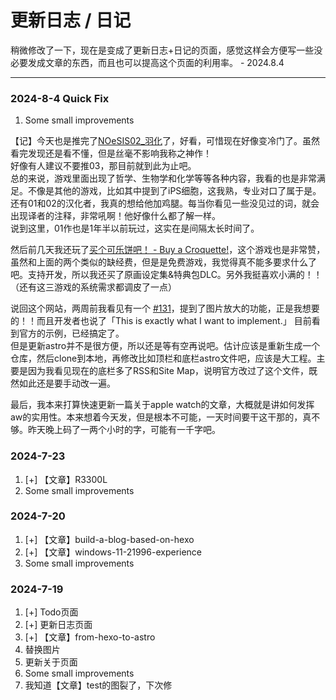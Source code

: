 # 更新日志 / 日记
稍微修改了一下，现在是变成了更新日志+日记的页面，感觉这样会方便写一些没必要发成文章的东西，而且也可以提高这个页面的利用率。 - 2024.8.4

---

### 2024-8-4 Quick Fix

1. Some small improvements

【记】今天也是推完了[NOeSIS02_羽化](https://store.steampowered.com/app/1423370/NOeSIS02/)了，好看，可惜现在好像变冷门了。虽然看完发现还是看不懂，但是丝毫不影响我称之神作！  
好像有人建议不要推03，那目前就到此为止吧。  
总的来说，游戏里面出现了哲学、生物学和化学等等各种内容，我看的也是非常满足。不像是其他的游戏，比如其中提到了iPS细胞，这我熟，专业对口了属于是。  
还有01和02的汉化者，我真的想给他加鸡腿。每当你看见一些没见过的词，就会出现译者的注释，非常吼啊！他好像什么都了解一样。  
说到这里，01作也是1年半以前玩过，这实在是间隔太长时间了。

然后前几天我还玩了[买个可乐饼吧！ - Buy a Croquette!](https://store.steampowered.com/app/2167960/__Buy_a_Croquette/)，这个游戏也是非常赞，虽然和上面的两个类似的缺经费，但是是免费游戏，我觉得真不能多要求什么了吧。支持开发，所以我还买了原画设定集&特典包DLC。另外我挺喜欢小满的！！
（还有这三游戏的系统需求都调皮了一点）

说回这个网站，两周前我看见有一个 [#131](https://github.com/saicaca/fuwari/issues/131)，提到了图片放大的功能，正是我想要的！！而且开发者也说了「This is exactly what I want to implement.」 目前看到官方的示例，已经搞定了。  
但是更新astro并不是很方便，所以还是等有空再说吧。估计应该是重新生成一个仓库，然后clone到本地，再修改比如顶栏和底栏astro文件吧，应该是大工程。主要是因为我看见现在的底栏多了RSS和Site Map，说明官方改过了这个文件，既然如此还是要手动改一遍。

最后，我本来打算快速更新一篇关于apple watch的文章，大概就是讲如何发挥aw的实用性。本来想着今天发，但是根本不可能，一天时间要干这干那的，真不够。昨天晚上码了一两个小时的字，可能有一千字吧。

### 2024-7-23

1. [+] 【文章】R3300L
2. Some small improvements

### 2024-7-20

1. [+] 【文章】build-a-blog-based-on-hexo
2. [+] 【文章】windows-11-21996-experience
3. Some small improvements

### 2024-7-19

1. [+] Todo页面
2. [+] 更新日志页面
3. [+] 【文章】from-hexo-to-astro
4. 替换图片
5. 更新关于页面
6. Some small improvements
7. 我知道【文章】test的图裂了，下次修
